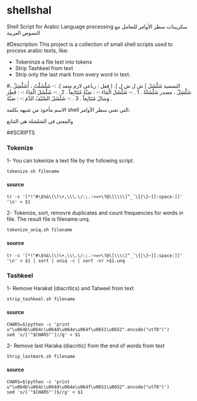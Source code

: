 # shellshal
Shell Script for Arabic Language processing
سكريبتات سطر الأوامر للتعامل مع النصوص العربية

#Description
This project is a collection of small shell scripts used to process arabic texts, like:

- Tokeninze a file text into tokens
- Strip Tashkeel from text
- Strip only the last mark from every word in text.


#التسمية
شَلْشَلَ
    [ ش ل ش ل ]. ( فعل : رباعي لازم متعد ). :- شَلْشَلْتُ ، أُشَلْشِلُ ، شَلْشِلْ ، مصدر شَلْشَلَةٌ .
    1 . :- شَلْشَلَ الْمَاءَ :- : صَبَّهُ مُتَتَابِعاً .
    2 . :- شَلْشَلَ الْمَاءُ :- : قَطَرَ وَسَالَ مُتَتَابِعاً .
    3 . :- شَلْشَلَ السَّيْفُ الدَّمَ :- : صَبَّهُ .
    
الاسم مأخوذ من شبهه بكلمة shell التي تعني سطر الأوامر، 

والمعنى في الشلشلة هي التتابع

##SCRIPTS

### Tokenize
1- You can tokenize a text file by the following script.
```
tokenize.sh filename
```
#### source
```shell
tr -s '[*!"#\$%&\(\)\+,\\\.\/:;،؛<=>\?@\[\\\\]^_`\{|\}~][:space:]]' '\n' < $1 
```

2- Tokenize, sort, removre duplicates and count frequencies for words in file. The result file is filename.unq.
```
tokenize_uniq.sh filename
```
#### source
```shell
tr -s '[*!"#\$%&\(\)\+,\\\.\/:;،؛<=>\?@\[\\\\]^_`\{|\}~][:space:]]' '\n' < $1 | sort | uniq -c | sort -nr >$1.unq
```

### Tashkeel
1- Remove Harakat (diacritics) and Tatweel from text
```
strip_tashkeel.sh filename
```
#### source
```shell
CHARS=$(python -c 'print u"\u064b\u064c\u064d\u064e\u064f\u0651\u0652".encode("utf8")')
sed 's/['"$CHARS"']//g' < $1
```

2- Remove last Haraka (diacritic) from the end of words from text
```
Strip_lastmark.sh filename
```
#### source
```shell
CHARS=$(python -c 'print u"\u064b\u064c\u064d\u064e\u064f\u0651\u0652".encode("utf8")')
sed 's/['"$CHARS"']$//g' < $1
```
